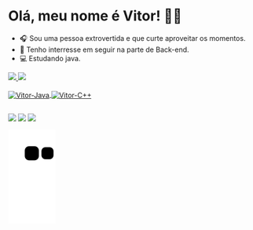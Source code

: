 # Olá, meu nome é Vitor! 🙋‍♂️ 

- 🎧 Sou uma pessoa extrovertida e que curte aproveitar os momentos.
- 🔭 Tenho interresse em seguir na parte de Back-end.
- 💻 Estudando java.

<div display: inline-block>
  <a href="https://github.com/VitorLopesV">
  <img height="180em" src="https://github-readme-stats.vercel.app/api?username=VitorLopesV&show_icons=true&theme=radical&include_all_commits=true&count_private=true"/>
  <img height="180em" src="https://github-readme-stats.vercel.app/api/top-langs/?username=VitorLopesV&layout=compact&langs_count=7&theme=radical"/>
</div>
<div style="display: inline_block"><br>
  <img align="center" alt="Vitor-Java" height="30" width="40" src="https://cdn.jsdelivr.net/gh/devicons/devicon/icons/java/java-original.svg" />
  <img align="center" alt="Vitor-C++" height="30" width="40" src="https://cdn.jsdelivr.net/gh/devicons/devicon/icons/cplusplus/cplusplus-original.svg" />
</div>
  
  ##
  
  <div> 
  
  <a href= "https://instagram.com/vetelopes_?igshid=YmMyMTA2M2Y=" target="_blank"><img src="https://img.shields.io/badge/-Instagram-%23E4405F?style=for-the-badge&logo=instagram&logoColor=white" target="_blank"></a>
    <a href = "mailto:vitorvtlopes@gmail.com"><img src="https://img.shields.io/badge/-Gmail-%23333?style=for-the-badge&logo=gmail&logoColor=white" target="_blank"></a>
     <a href= "https://www.linkedin.com/in/v%C3%ADtor-lopes-253997204/" target="_blank"><img src="https://img.shields.io/badge/-LinkedIn-%230077B5?style=for-the-badge&logo=linkedin&logoColor=white" target="_blank"></a> 
 
  ![Snake animation](https://github.com/rafaballerini/rafaballerini/blob/output/github-contribution-grid-snake.svg)
 
</div>

